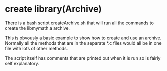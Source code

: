 # create library(Archive)

There is a bash script createArchive.sh that will run all the commands to create the libmymath.a archive.

This is obvously a basic example to show how to create and use an archive. Normally all the methods that are in the separate *.c files would all be in one file with lots of other methods.

The script itself has comments that are printed out when it is run so is fairly self explanatory.
 

 

